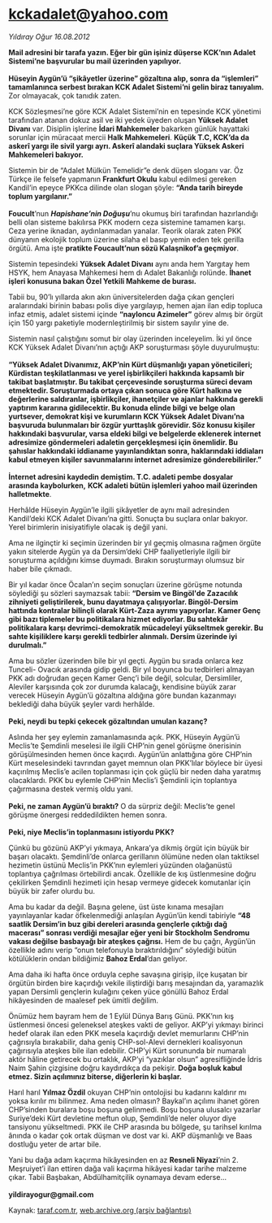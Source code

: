 # kckadalet@yahoo.com

*Yıldıray Oğur 16.08.2012*

<div class="yazi"><p><b>Mail adresini bir tarafa yazın. Eğer bir gün işiniz düşerse KCK’nın Adalet Sistemi’ne başvurular bu mail üzerinden yapılıyor.<br/><br/></b><b>Hüseyin Aygün’ü “şikâyetler üzerine” gözaltına alıp, sonra da “işlemleri” tamamlanınca serbest bırakan KCK Adalet Sistemi’ni gelin biraz tanıyalım.</b> Zor olmayacak, çok tanıdık zaten. </p>
<p>KCK Sözleşmesi’ne göre KCK Adalet Sistemi’nin en tepesinde KCK yönetimi tarafından atanan dokuz asil ve iki yedek üyeden oluşan <b>Yüksek Adalet Divanı</b> var. Disiplin işlerine <b>İdari Mahkemeler</b> bakarken günlük hayattaki sorunlar için müracaat mercii <b>Halk Mahkemeleri</b>. <b>Küçük T.C, KCK’da da askerî yargı ile sivil yargı ayrı. Askerî alandaki suçlara Yüksek Askeri Mahkemeleri bakıyor.</b></p>
<p>Sistemin bir de “Adalet Mülkün Temelidir”e denk düşen sloganı var. Öz Türkçe ile felsefe yapmanın <b>Frankfurt Okulu</b> kabul edilmesi gereken Kandil’in epeyce PKKca dilinde olan slogan şöyle: <b>“Anda tarih bireyde toplum yargılanır.”<br/><br/></b><b>Foucult</b>’nun <b><i>Hapishane’nin Doğuşu</i></b>’nu okumuş biri tarafından hazırlandığı belli olan sisteme bakılırsa PKK modern ceza sistemine tamamen karşı. Ceza yerine iknadan, aydınlanmadan yanalar. Teorik olarak zaten PKK dünyanın ekolojik toplum üzerine silaha el basıp yemin eden tek gerilla örgütü. Ama işte <b>pratikte Foucault’nun sözü Kalaşnikof’a geçmiyor</b>. </p>
<p>Sistemin tepesindeki <b>Yüksek Adalet Divanı</b> aynı anda hem Yargıtay hem HSYK, hem Anayasa Mahkemesi hem dı Adalet Bakanlığı rolünde. <b>İhanet işleri konusuna bakan Özel Yetkili Mahkeme de burası.</b> </p>
<p>Tabii bu, 90’lı yıllarda akın akın üniversitelerden dağa çıkan gençleri aralarındaki birinin babası polis diye yargılayıp, hemen ajan ilan edip topluca infaz etmiş, adalet sistemi içinde <b>“nayloncu Azimeler”</b> görev almış bir örgüt için 150 yargı paketiyle modernleştirilmiş bir sistem sayılır yine de. </p>
<p>Sistemin nasıl çalıştığını somut bir olay üzerinden inceleyelim. İki yıl önce KCK Yüksek Adalet Divanı’nın açtığı AKP soruşturması şöyle duyurulmuştu:<br/><br/><b>“Yüksek Adalet </b><b>Divanımız, AKP’nin Kürt düşmanlığı yapan yöneticileri; Kürdistan teşkilatlanması ve yerel işbirlikçileri hakkında kapsamlı bir takibat başlatmıştır. Bu takibat çerçevesinde soruşturma süreci devam etmektedir. Soruşturmada ortaya çıkan sonuca göre Kürt halkına ve değerlerine saldıranlar, işbirlikçiler, ihanetçiler ve ajanlar hakkında gerekli yaptırım kararına gidilecektir. Bu konuda elinde bilgi ve belge olan yurtsever, demokrat kişi ve kurumların</b><b> </b><b>KCK Yüksek</b><b> </b><b>Adalet Divanı’na başvuruda bulunmaları bir özgür yurttaşlık görevidir. Söz konusu kişiler hakkındaki başvurular, varsa eldeki bilgi ve belgelerde eklenerek internet adresimize göndermeleri adaletin gerçekleşmesi için önemlidir. Bu şahıslar hakkındaki iddianame yayınlandıktan sonra, haklarındaki iddiaları kabul etmeyen kişiler savunmalarını internet adresimize gönderebiliriler.”<br/><br/></b><b>İnternet adresini kaydedin demiştim. T.C. adaleti pembe dosyalar arasında kaybolurken,</b> <b>KCK adaleti bütün işlemleri yahoo mail üzerinden halletmekte</b>.</p>
<p>Herhâlde Hüseyin Aygün’le ilgili şikâyetler de aynı mail adresinden Kandil’deki KCK Adalet Divanı’na gitti. Sonuçta bu suçlara onlar bakıyor. Yerel birimlerin inisiyatifiyle olacak iş değil yani. </p>
<p>Ama ne ilginçtir ki seçimin üzerinden bir yıl geçmiş olmasına rağmen örgüte yakın sitelerde Aygün ya da Dersim’deki CHP faaliyetleriyle ilgili bir soruşturma açıldığını kimse duymadı. Bırakın soruşturmayı olumsuz bir haber bile çıkmadı. </p>
<p>Bir yıl kadar önce Öcalan’ın seçim sonuçları üzerine görüşme notunda söylediği şu sözleri saymazsak tabii: <b>“Dersim ve Bingöl'de Zazacılık zihniyeti geliştirilerek, bunu dayatmaya çalışıyorlar. Bingöl-Dersim hattında kontralar bilinçli olarak Kürt-Zaza ayrımı yapıyorlar. Kamer Genç gibi bazı tiplemeler bu politikalara hizmet ediyorlar. Bu sahtekâr politikalara karşı devrimci-demokratik mücadeleyi yükseltmek gerekir. Bu sahte kişiliklere karşı gerekli tedbirler alınmalı. Dersim üzerinde iyi durulmalı.”</b></p>
<p>Ama bu sözler üzerinden bile bir yıl geçti. Aygün bu sırada onlarca kez Tunceli- Ovacık arasında gidip geldi. Bir yıl boyunca bu tedbirleri almayan PKK adı doğrudan geçen Kamer Genç’i bile değil, solcular, Dersimliler, Aleviler karşısında çok zor durumda kalacağı, kendisine büyük zarar verecek Hüseyin Aygün’ü gözaltına aldığına göre bundan kazanmayı beklediği daha büyük şeyler vardı herhâlde.<br/><br/><b>Peki, neydi bu tepki çekecek gözaltından umulan kazanç?</b></p>
<p>Aslında her şey eylemin zamanlamasında açık. PKK, Hüseyin Aygün’ü Meclis’te Şemdinli meselesi ile ilgili CHP’nin genel görüşme önerisinin görüşülmesinden hemen önce kaçırdı. Aygün’ün anlattığına göre CHP’nin Kürt meselesindeki tavrından gayet memnun olan PKK’lılar böylece bir üyesi kaçırılmış Meclis’e acilen toplanması için çok güçlü bir neden daha yaratmış olacaklardı. PKK bu eylemle CHP’nin Meclis’i Şemdinli için toplantıya çağırmasına destek vermiş oldu yani.<br/><br/><b>Peki, ne zaman Aygün’ü bıraktı?</b> O da sürpriz değil: Meclis’te genel görüşme önergesi reddedildikten hemen sonra.<br/><br/><b>Peki, niye Meclis’in toplanmasını istiyordu PKK? </b></p>
<p>Çünkü bu gözünü AKP’yi yıkmaya, Ankara’ya dikmiş örgüt için büyük bir başarı olacaktı. Şemdinli’de onlarca gerillanın ölümüne neden olan taktiksel hezimetin üstünü Meclis’in PKK’nın eylemleri yüzünden olağanüstü toplantıya çağrılması örtebilirdi ancak. Özellikle de kış üstlenmesine doğru çekilirken Şemdinli hezimeti için hesap vermeye gidecek komutanlar için büyük bir zafer olurdu bu.</p>
<p>Ama bu kadar da değil. Başına gelene, üst üste kınama mesajları yayınlayanlar kadar öfkelenmediği anlaşılan Aygün’ün kendi tabiriyle <b>“48 saatlik Dersim’in buz gibi dereleri arasında gençlerle çıktığı dağ macerası” sonrası verdiği mesajlar eğer yeni bir Stockholm Sendromu vakası değilse basbayağı bir ateşkes çağrısı.</b> Hem de bu çağrı, Aygün’ün özellikle adını verip “onun telefonuyla bıraktırıldığını” söylediği bütün kötülüklerin ondan bildiğimiz <b>Bahoz Erdal</b>’dan geliyor. </p>
<p>Ama daha iki hafta önce orduyla cephe savaşına girişip, ilçe kuşatan bir örgütün birden bire kaçırdığı vekile iliştirdiği barış mesajından da, yaramazlık yapan Dersimli gençlerin kulağını çeken yüce gönüllü Bahoz Erdal hikâyesinden de maalesef pek ümitli değilim. </p>
<p>Önümüz hem bayram hem de 1 Eylül Dünya Barış Günü. PKK’nın kış üstlenmesi öncesi geleneksel ateşkes vakti de geliyor. AKP’yi yıkmayı birinci hedef olarak ilan eden PKK mesela kaçırdığı devlet memurlarını CHP’nin çağrısıyla bırakabilir, daha geniş CHP-sol-Alevi dernekleri koalisyonun çağırısıyla ateşkes bile ilan edebilir. CHP’yi Kürt sorununda bir numaralı aktör hâline getirecek bu ortaklık, AKP’yi “yazıklar olsun” agresifliğinde İdris Naim Şahin çizgisine doğru kaydırdıkça da pekişir. <b>Doğa boşluk kabul etmez. Sizin açılımınız biterse, diğerlerin ki başlar.</b> </p>
<p>Harıl harıl <b>Yılmaz Özdil</b> okuyan CHP’nin ontolojisi bu kadarını kaldırır mı yoksa kırılır mı bilinmez. Ama neden olmasın? Baykal’ın açılımı ihanet gören CHP’sinden buralara boşu boşuna gelinmedi. Boşu boşuna ulusalcı yazarlar Suriye’deki Kürt devletine meftun olup, Şemdinli’de neler oluyor diye tansiyonu yükseltmedi. PKK ile CHP arasında bu bölgede, şu tarihsel kırılma ânında o kadar çok ortak düşman ve dost var ki. AKP düşmanlığı ve Baas dostluğu yeter de artar bile.</p>
<p>Yani bu dağa adam kaçırma hikâyesinden en az <b>Resneli Niyazi</b>’nin 2. Meşruiyet’i ilan ettiren dağa vali kaçırma hikâyesi kadar tarihe malzeme çıkar. Tabii Başbakan, Abdülhamitçilik oynamaya devam ederse...<br/><br/><b>yildirayogur@gmail.com</b></p>
</div>

Kaynak: [taraf.com.tr](http://www.taraf.com.tr/yildiray-ogur/makale-kckadalet-yahoo-com.htm), [web.archive.org (arşiv bağlantısı)](http://web.archive.org/web/20130709152351/http://www.taraf.com.tr/yildiray-ogur/makale-kckadalet-yahoo-com.htm)
